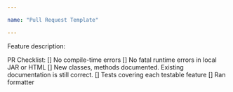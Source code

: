 ```yaml
---

name: "Pull Request Template"

---
```


Feature description:

PR Checklist:
[] No compile-time errors
[] No fatal runtime errors in local JAR or HTML
[] New classes, methods documented. Existing documentation is still correct.
[] Tests covering each testable feature
[] Ran formatter


